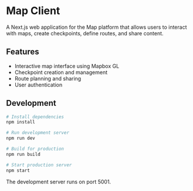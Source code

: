# Map Client

A Next.js web application for the Map platform that allows users to interact with maps, create checkpoints, define routes, and share content.

## Features

- Interactive map interface using Mapbox GL
- Checkpoint creation and management
- Route planning and sharing
- User authentication

## Development

```bash
# Install dependencies
npm install

# Run development server
npm run dev

# Build for production
npm run build

# Start production server
npm start
```

The development server runs on port 5001. 
